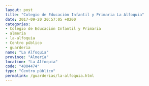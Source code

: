 ```yaml
---
layout: post
title: "Colegio de Educación Infantil y Primaria La Alfoquia"
date: 2017-09-20 20:57:05 +0200
categories:
- Colegio de Educación Infantil y Primaria
- almeria
- la-alfoquia
- Centro público
- guarderia
name: "La Alfoquia"
province: "Almería"
location: "La Alfoquia"
code: "4004474"
type: "Centro público"
permalink: /guarderias/la-alfoquia.html
---
```

